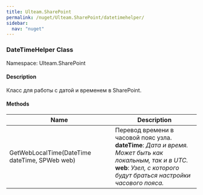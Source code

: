 ```yaml
---
title: Ulteam.SharePoint 
permalink: /nuget/Ulteam.SharePoint/datetimehelper/
sidebar:
  nav: "nuget"
---
```


### DateTimeHelper Class
Namespace: Ulteam.SharePoint

#### Description
Класс для работы с датой и временем в SharePoint.


#### Methods

| Name | Description |
|-|-|
| GetWebLocalTime(DateTime dateTime, SPWeb web) | Перевод времени в часовой пояс узла.  <br> **dateTime**: *Дата и время. Может быть как локальным, так и в UTC.*  <br> **web**: *Узел, с которого будут браться настройки часового пояса.*  |

